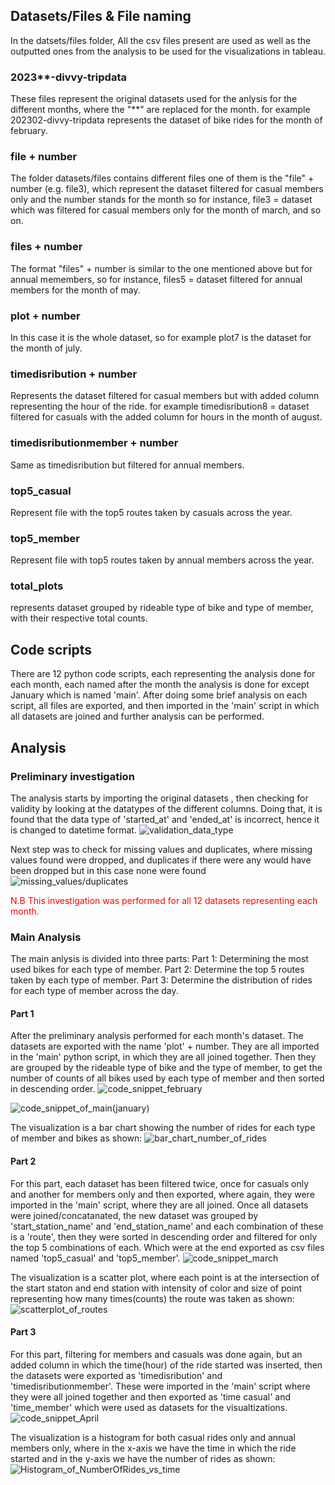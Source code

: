 ## Datasets/Files & File naming

In the datsets/files folder, All the csv files present are used as well as the outputted ones from the analysis to be used for the visualizations in tableau.

### 2023**-divvy-tripdata
These files represent the original datasets used for the anlysis for the different months, where the "**" are replaced for the month. for example 202302-divvy-tripdata represents the dataset of bike rides for the month of february. 

### file + number
The folder datasets/files contains different files one of them is the "file" + number (e.g. file3), which represent the dataset filtered for casual members only and the number stands for the month so for instance, file3 = dataset which was filtered for casual members only for the month of march, and so on.

### files + number
The format "files" + number is similar to the one mentioned above but for annual memembers, so for instance, files5 = dataset filtered for annual members for the month of may.

### plot + number
In this case it is the whole dataset, so for example plot7 is the dataset for the month of july.

### timedisribution + number
Represents the dataset filtered for casual members but with added column representing the hour of the ride. for example timedisribution8 = dataset filtered for casuals with the added column for hours in the month of august.

### timedisributionmember + number
Same as timedisribution but filtered for annual members.

### top5_casual
Represent file with the top5 routes taken by casuals across the year.

### top5_member
Represent file with top5 routes taken by annual members across the year.

### total_plots
represents dataset grouped by rideable type of bike and type of member, with their respective total counts.

## Code scripts
There are 12 python code scripts, each representing the analysis done for each month, each named after the month the analysis is done for except January which is named 'main'. After doing some brief analysis on each script, all files are exported, and then imported in the 'main' script in which all datasets are joined and further analysis can be performed.

## Analysis

### Preliminary investigation

The analysis starts by importing the original datasets , then checking for validity by looking at the datatypes of the different columns. Doing that, it is found that the data type of 'started_at' and 'ended_at' is incorrect, hence it is changed to datetime format.
![validation_data_type](https://gitlab.com/computational1/my_portfolio/-/blob/main/Case%20study:%20How%20does%20a%20bike-share%20navigate%20speedy%20success/Images%20&%20Visualizations/data_type.png)

Next step was to check for missing values and duplicates, where missing values found were dropped, and duplicates if there were any would have been dropped but in this case none were found
![missing_values/duplicates](https://gitlab.com/computational1/my_portfolio/-/blob/main/Case%20study:%20How%20does%20a%20bike-share%20navigate%20speedy%20success/Images%20&%20Visualizations/missing_values_duplicates.png)

<span style="color: red">N.B This investigation was performed for all 12 datasets representing each month. </span>

### Main Analysis
The main anlysis is divided into three parts:
Part 1: Determining the most used bikes for each type of member.
Part 2: Determine the top 5 routes taken by each type of member.
Part 3: Determine the distribution of rides for each type of member across the day.

#### Part 1
After the preliminary analysis performed for each month's dataset. The datasets are exported with the name 'plot' + number. They are all imported in the 'main' python script, in which they are all joined together. Then they are grouped by the rideable type of bike and the type of member, to get the number of counts of all bikes used by each type of member and then sorted in descending order.
![code_snippet_february](https://gitlab.com/computational1/my_portfolio/-/blob/main/Case%20study:%20How%20does%20a%20bike-share%20navigate%20speedy%20success/Images%20&%20Visualizations/plot_code_snippet.png)

![code_snippet_of_main(january)](https://gitlab.com/computational1/my_portfolio/-/blob/main/Case%20study:%20How%20does%20a%20bike-share%20navigate%20speedy%20success/Images%20&%20Visualizations/code_snippet_january.png)

The visualization is a bar chart showing the number of rides for each type of member and bikes as shown: 
![bar_chart_number_of_rides](https://gitlab.com/computational1/my_portfolio/-/blob/main/Case%20study:%20How%20does%20a%20bike-share%20navigate%20speedy%20success/Images%20&%20Visualizations/Dashboard_1__1_.png)

#### Part 2
For this part, each dataset has been filtered twice, once for casuals only and another for members only and then exported, where again, they were imported in the 'main' script, where they are all joined. Once all datasets were joined/concatanated, the new dataset was grouped by 'start_station_name' and 'end_station_name' and each combination of these is a 'route', then they were sorted in descending order and filtered for only the top 5 combinations of each. Which were at the end exported as csv files named 'top5_casual' and 'top5_member'.
![code_snippet_march](https://gitlab.com/computational1/my_portfolio/-/blob/main/Case%20study:%20How%20does%20a%20bike-share%20navigate%20speedy%20success/Images%20&%20Visualizations/casual_member_filtering_march.png)

The visualization is a scatter plot, where each point is at the  intersection of the start staton and end station with intensity of color and size of point representing how many times(counts) the route was taken as shown:
![scatterplot_of_routes](https://gitlab.com/computational1/my_portfolio/-/blob/main/Case%20study:%20How%20does%20a%20bike-share%20navigate%20speedy%20success/Images%20&%20Visualizations/Dashboard_1.png)

#### Part 3
For this part, filtering for members and casuals was done again, but an added column in which the time(hour) of the ride started was inserted, then the datasets were exported as 'timedisribution' and 'timedisributionmember'. These were imported in the 'main' script where they were all joined together and then exported as 'time casual' and 'time_member' which were used as datasets for the visualtizations.
![code_snippet_April](https://gitlab.com/computational1/my_portfolio/-/blob/main/Case%20study:%20How%20does%20a%20bike-share%20navigate%20speedy%20success/Images%20&%20Visualizations/code_snippet_time_april.png)

The visualization is a histogram for both casual rides only and annual members only, where in the x-axis we have the time in which the ride started and in the y-axis we have the number of rides as shown:
![Histogram_of_NumberOfRides_vs_time](https://gitlab.com/computational1/my_portfolio/-/blob/main/Case%20study:%20How%20does%20a%20bike-share%20navigate%20speedy%20success/Images%20&%20Visualizations/Dashboard_1__2_.png)




